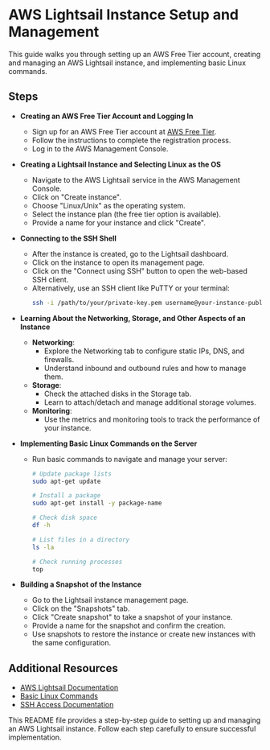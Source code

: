 # AWS Lightsail Instance Setup and Management

This guide walks you through setting up an AWS Free Tier account, creating and managing an AWS Lightsail instance, and implementing basic Linux commands.

## Steps

- **Creating an AWS Free Tier Account and Logging In**
  - Sign up for an AWS Free Tier account at [AWS Free Tier](https://aws.amazon.com/free).
  - Follow the instructions to complete the registration process.
  - Log in to the AWS Management Console.

- **Creating a Lightsail Instance and Selecting Linux as the OS**
  - Navigate to the AWS Lightsail service in the AWS Management Console.
  - Click on "Create instance".
  - Choose "Linux/Unix" as the operating system.
  - Select the instance plan (the free tier option is available).
  - Provide a name for your instance and click "Create".

- **Connecting to the SSH Shell**
  - After the instance is created, go to the Lightsail dashboard.
  - Click on the instance to open its management page.
  - Click on the "Connect using SSH" button to open the web-based SSH client.
  - Alternatively, use an SSH client like PuTTY or your terminal:
    ```bash
    ssh -i /path/to/your/private-key.pem username@your-instance-public-ip
    ```

- **Learning About the Networking, Storage, and Other Aspects of an Instance**
  - **Networking**:
    - Explore the Networking tab to configure static IPs, DNS, and firewalls.
    - Understand inbound and outbound rules and how to manage them.
  - **Storage**:
    - Check the attached disks in the Storage tab.
    - Learn to attach/detach and manage additional storage volumes.
  - **Monitoring**:
    - Use the metrics and monitoring tools to track the performance of your instance.

- **Implementing Basic Linux Commands on the Server**
  - Run basic commands to navigate and manage your server:
    ```bash
    # Update package lists
    sudo apt-get update
    
    # Install a package
    sudo apt-get install -y package-name
    
    # Check disk space
    df -h
    
    # List files in a directory
    ls -la
    
    # Check running processes
    top
    ```

- **Building a Snapshot of the Instance**
  - Go to the Lightsail instance management page.
  - Click on the "Snapshots" tab.
  - Click "Create snapshot" to take a snapshot of your instance.
  - Provide a name for the snapshot and confirm the creation.
  - Use snapshots to restore the instance or create new instances with the same configuration.

## Additional Resources

- [AWS Lightsail Documentation](https://docs.aws.amazon.com/lightsail/index.html)
- [Basic Linux Commands](https://www.tutorialspoint.com/unix/unix-useful-commands.htm)
- [SSH Access Documentation](https://docs.aws.amazon.com/AWSEC2/latest/UserGuide/AccessingInstancesLinux.html)

This README file provides a step-by-step guide to setting up and managing an AWS Lightsail instance. Follow each step carefully to ensure successful implementation.

